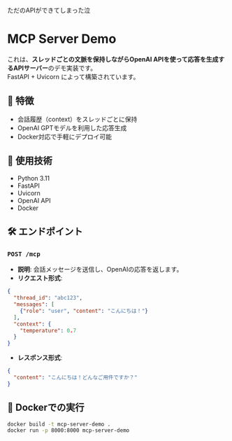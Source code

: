 ただのAPIができてしまった泣

# MCP Server Demo

これは、**スレッドごとの文脈を保持しながらOpenAI APIを使って応答を生成するAPIサーバー**のデモ実装です。  
FastAPI + Uvicorn によって構築されています。

## 📌 特徴

- 会話履歴（context）をスレッドごとに保持
- OpenAI GPTモデルを利用した応答生成
- Docker対応で手軽にデプロイ可能

## 🚀 使用技術

- Python 3.11
- FastAPI
- Uvicorn
- OpenAI API
- Docker

## 🛠️ エンドポイント

### `POST /mcp`

- **説明**: 会話メッセージを送信し、OpenAIの応答を返します。
- **リクエスト形式**:
```json
{
  "thread_id": "abc123",
  "messages": [
    {"role": "user", "content": "こんにちは！"}
  ],
  "context": {
    "temperature": 0.7
  }
}
```
- **レスポンス形式**:
```json
{
  "content": "こんにちは！どんなご用件ですか？"
}
```

## 🐳 Dockerでの実行

```bash
docker build -t mcp-server-demo .
docker run -p 8000:8000 mcp-server-demo
```

